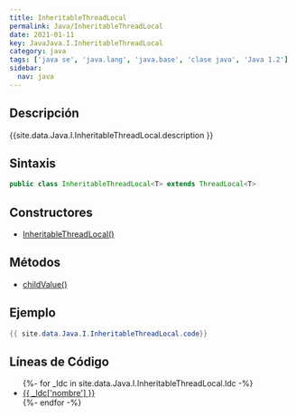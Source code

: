 ```yaml
---
title: InheritableThreadLocal
permalink: Java/InheritableThreadLocal
date: 2021-01-11
key: JavaJava.I.InheritableThreadLocal
category: java
tags: ['java se', 'java.lang', 'java.base', 'clase java', 'Java 1.2']
sidebar: 
  nav: java
---
```


## Descripción
{{site.data.Java.I.InheritableThreadLocal.description }}

## Sintaxis
~~~java
public class InheritableThreadLocal<T> extends ThreadLocal<T>
~~~

## Constructores
* [InheritableThreadLocal()](/Java/InheritableThreadLocal/InheritableThreadLocal/)

## Métodos
* [childValue()](/Java/InheritableThreadLocal/childValue)

## Ejemplo
~~~java
{{ site.data.Java.I.InheritableThreadLocal.code}}
~~~

## Líneas de Código
<ul>
{%- for _ldc in site.data.Java.I.InheritableThreadLocal.ldc -%}
   <li>
       <a href="{{_ldc['url'] }}">{{ _ldc['nombre'] }}</a>
   </li>
{%- endfor -%}
</ul>
